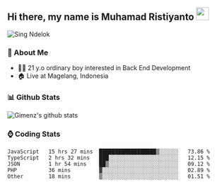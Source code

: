 
## Hi there, my name is Muhamad Ristiyanto <img src="https://github.com/TheDudeThatCode/TheDudeThatCode/blob/master/Assets/Hi.gif" width="29px">
 ![Sing Ndelok](https://komarev.com/ghpvc/?username=Gimenz&color=green)

### 👤 About Me
* 🤷‍♂️ 21 y.o ordinary boy interested in Back End Development
* 🏠 Live at Magelang, Indonesia 

### 📊 Github Stats
  <img alt="Gimenz's github stats" src="https://github-readme-stats.vercel.app/api?username=Gimenz&count_private=true&hide=issues&show_icons=true&include_all_commits=true&line_height=24&border_radius=0"/>

### ⌚ Coding Stats
<!--START_SECTION:waka-->

```text
JavaScript   15 hrs 27 mins  ██████████████████▒░░░░░░   73.86 %
TypeScript   2 hrs 32 mins   ███░░░░░░░░░░░░░░░░░░░░░░   12.15 %
JSON         1 hr 54 mins    ██▒░░░░░░░░░░░░░░░░░░░░░░   09.12 %
PHP          36 mins         ▓░░░░░░░░░░░░░░░░░░░░░░░░   02.89 %
Other        18 mins         ▒░░░░░░░░░░░░░░░░░░░░░░░░   01.51 %
```

<!--END_SECTION:waka-->
